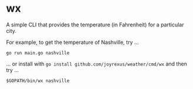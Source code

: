 # wx

A simple CLI that provides the temperature (in Fahrenheit) for a particular city.

For example, to get the temperature of Nashville, try ...

    go run main.go nashville

... or install with `go install github.com/joyrexus/weather/cmd/wx` and then try ...

    $GOPATH/bin/wx nashville
